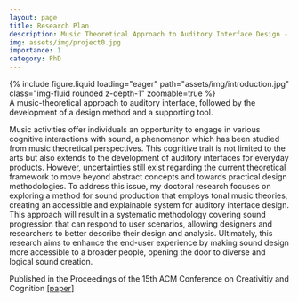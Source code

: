 ```yaml
---
layout: page
title: Research Plan
description: Music Theoretical Approach to Auditory Interface Design - Progressive, Explainable, and Accessible
img: assets/img/project0.jpg
importance: 1
category: PhD
---
```

<div class="row mt-3">
    <div class="col-sm mt-3 mt-md-0">
        {% include figure.liquid loading="eager" path="assets/img/introduction.jpg" class="img-fluid rounded z-depth-1" zoomable=true %}
    </div>
</div>
<div class="caption">
    A music-theoretical approach to auditory interface, followed by the development of a design method and a supporting tool. 
</div> 

Music activities offer individuals an opportunity to engage in various cognitive interactions with sound, a phenomenon which has been studied from music theoretical perspectives. This cognitive trait is not limited to the arts but also extends to the development of auditory interfaces for everyday products. However, uncertainties still exist regarding the current theoretical framework to move beyond abstract concepts and towards practical design methodologies. To address this issue, my doctoral research focuses on exploring a method for sound production that employs tonal music theories, creating an accessible and explainable system for auditory interface design. This approach will result in a systematic methodology covering sound progression that can respond to user scenarios, allowing designers and researchers to better describe their design and analysis. Ultimately, this research aims to enhance the end-user experience by making sound design more accessible to a broader people, opening the door to diverse and logical sound creation.

Published in the Proceedings of the 15th ACM Conference on Creativitiy and Cognition [[paper]](https://dl.acm.org/doi/abs/10.1145/3591196.3596814)
